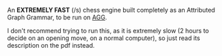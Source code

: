 An **EXTREMELY FAST** (/s) chess engine built completely as an Attributed Graph Grammar, to be run on [AGG](https://www.user.tu-berlin.de/o.runge/AGG/WWW/agg.html).

I don't recommend trying to run this, as it is extremely slow (2 hours to decide on an opening move, on a normal computer), so just read its description on the pdf instead.
